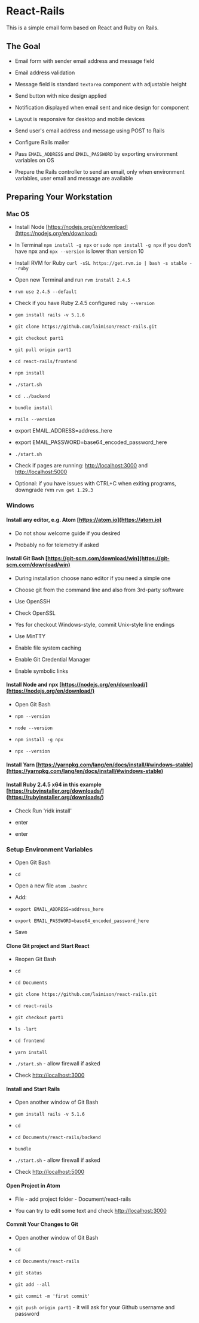 # React-Rails

This is a simple email form based on React and Ruby on Rails.

## The Goal

* Email form with sender email address and message field

* Email address validation

* Message field is standard `textarea` component with adjustable height

* Send button with nice design applied

* Notification displayed when email sent and nice design for component

* Layout is responsive for desktop and mobile devices

* Send user's email address and message using POST to Rails

* Configure Rails mailer

* Pass `EMAIL_ADDRESS` and `EMAIL_PASSWORD` by exporting environment variables on OS

* Prepare the Rails controller to send an email, only when environment variables, user email and message are available

## Preparing Your Workstation

### Mac OS

* Install Node [https://nodejs.org/en/download](https://nodejs.org/en/download)

* In Terminal `npm install -g npx` or `sudo npm install -g npx` if you don't have npx and `npx --version` is lower than version 10

* Install RVM for Ruby `curl -sSL https://get.rvm.io | bash -s stable --ruby`

* Open new Terminal and run `rvm install 2.4.5`

* `rvm use 2.4.5 --default`

* Check if you have Ruby 2.4.5 configured `ruby --version`

* `gem install rails -v 5.1.6`

* `git clone https://github.com/laimison/react-rails.git`

* `git checkout part1`

* `git pull origin part1`

* `cd react-rails/frontend`

* `npm install`

* `./start.sh`

* `cd ../backend`

* `bundle install`

* `rails --version`

* export EMAIL_ADDRESS=address_here

* export EMAIL_PASSWORD=base64_encoded_password_here

* `./start.sh`

* Check if pages are running: [http://localhost:3000](http://localhost:3000) and [http://localhost:5000](http://localhost:5000)

* Optional: if you have issues with CTRL+C when exiting programs, downgrade rvm `rvm get 1.29.3`

### Windows

#### Install any editor, e.g. Atom [https://atom.io](https://atom.io)

* Do not show welcome guide if you desired

* Probably no for telemetry if asked

#### Install Git Bash [https://git-scm.com/download/win](https://git-scm.com/download/win)

* During installation choose nano editor if you need a simple one

* Choose git from the command line and also from 3rd-party software

* Use OpenSSH

* Check OpenSSL

* Yes for checkout Windows-style, commit Unix-style line endings

* Use MinTTY

* Enable file system caching

* Enable Git Credential Manager

* Enable symbolic links

#### Install Node and npx [https://nodejs.org/en/download/](https://nodejs.org/en/download/)

* Open Git Bash

* `npm --version`

* `node --version`

* `npm install -g npx`

* `npx --version`

#### Install Yarn [https://yarnpkg.com/lang/en/docs/install/#windows-stable](https://yarnpkg.com/lang/en/docs/install/#windows-stable)

#### Install Ruby 2.4.5 x64 in this example [https://rubyinstaller.org/downloads/] (https://rubyinstaller.org/downloads/)

* Check Run 'ridk install'

* enter

* enter

### Setup Environment Variables

* Open Git Bash

* `cd`

* Open a new file `atom .bashrc`

* Add:

* `export EMAIL_ADDRESS=address_here`

* `export EMAIL_PASSWORD=base64_encoded_password_here`

* Save

#### Clone Git project and Start React

* Reopen Git Bash

* `cd`

* `cd Documents`

* `git clone https://github.com/laimison/react-rails.git`

* `cd react-rails`

* `git checkout part1`

* `ls -lart`

* `cd frontend`

* `yarn install`

* `./start.sh` - allow firewall if asked

* Check [http://localhost:3000](http://localhost:3000)

#### Install and Start Rails

* Open another window of Git Bash

* `gem install rails -v 5.1.6`

* `cd`

* `cd Documents/react-rails/backend`

* `bundle`

* `./start.sh` - allow firewall if asked

* Check [http://localhost:5000](http://localhost:5000)

#### Open Project in Atom

* File - add project folder - Document/react-rails

* You can try to edit some text and check [http://localhost:3000](http://localhost:3000)

#### Commit Your Changes to Git

* Open another window of Git Bash

* `cd`

* `cd Documents/react-rails`

* `git status`

* `git add --all`

* `git commit -m 'first commit'`

* `git push origin part1` - it will ask for your Github username and password
